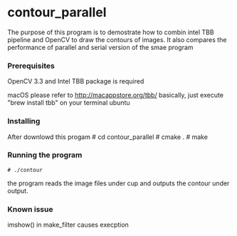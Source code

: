 # contour_parallel
The purpose of this program is to demostrate how to combin intel TBB pipeline and OpenCV to draw the contours of images. It also compares the performance of parallel and serial version of the smae program


### Prerequisites
OpenCV 3.3 and Intel TBB package is required

macOS
    please refer to http://macappstore.org/tbb/
    basically, just execute "brew install tbb" on your terminal
ubuntu

### Installing
After downlowd this progam
    # cd contour_parallel
    # cmake .
    # make
    
### Running the program
    # ./contour
the program reads the image files under cup and outputs the contour under output.

### Known issue
imshow() in make_filter causes execption
